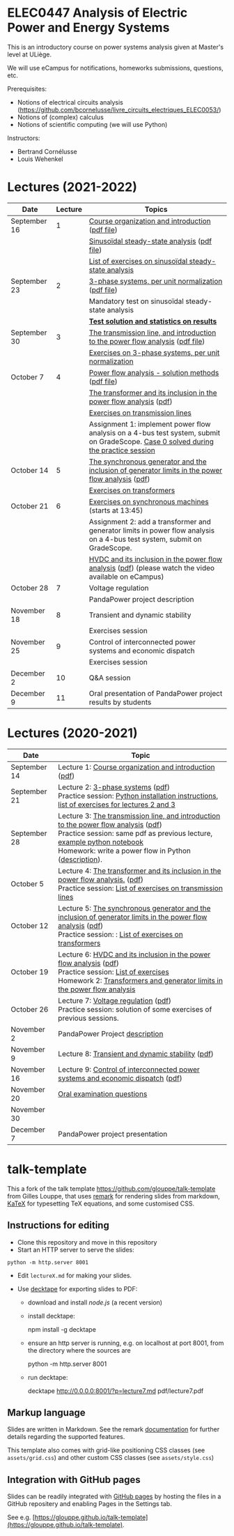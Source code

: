 # ELEC0447 Analysis of Electric Power and Energy Systems

This is an introductory course on power systems analysis given at Master's level at ULiège.

We will use eCampus for notifications, homeworks submissions, questions, etc. 

Prerequisites: 
 - Notions of electrical circuits analysis (https://github.com/bcornelusse/livre_circuits_electriques_ELEC0053/)
 - Notions of (complex) calculus
 - Notions of scientific computing (we will use Python)

Instructors: 
 - Bertrand Cornélusse
 - Louis Wehenkel

# Lectures (2021-2022)

| Date | Lecture | Topics |
| --- | --- | --- |
| September 16 | 1 | [Course organization and introduction](https://bcornelusse.github.io/ELEC0447-analysis-power-systems/?p=lecture1_intro.md) ([pdf file](pdf/lecture1_intro.pdf))|
|              |   | [Sinusoïdal steady-state analysis](https://bcornelusse.github.io/ELEC0447-analysis-power-systems/?p=lecture1_SSSA.md) ([pdf file](pdf/lecture1_SSSA.pdf))|
|              |   | [List of exercises on sinusoïdal steady-state analysis](pdf/ELEC0447-TP1.pdf) |
| September 23 | 2 | [3-phase systems, per unit normalization](https://bcornelusse.github.io/ELEC0447-analysis-power-systems/?p=lecture2_3ph_pu.md) ([pdf file](pdf/lecture2_3ph_pu.pdf))|
|              |   | Mandatory test on sinusoïdal steady-state analysis |
|              |   | [**Test solution and statistics on results**](notebooks/Test1_solved.ipynb) |
| September 30 | 3 | [The transmission line, and introduction to the power flow analysis](https://bcornelusse.github.io/ELEC0447-analysis-power-systems/?p=lecture3_tl_pf1.md) ([pdf file](pdf/lecture3_tl_pf1.pdf))|
|              |   | [Exercises on 3-phase systems, per unit normalization](pdf/ELEC0447-TP2.pdf) |
| October 7    | 4 | [Power flow analysis - solution methods](https://bcornelusse.github.io/ELEC0447-analysis-power-systems/?p=lecture3_tl_pf1.md#28) ([pdf file](pdf/lecture3_tl_pf1.pdf))|
|              |   | [The transformer and its inclusion in the power flow analysis](https://bcornelusse.github.io/ELEC0447-analysis-power-systems/?p=lecture4.md) ([pdf](https://bcornelusse.github.io/ELEC0447-analysis-power-systems/pdf/lecture4.pdf)) |
|              |   | [Exercises on transmission lines](pdf/ELEC0447-TP3.pdf)|
|              |   | Assignment 1: implement power flow analysis on a 4-bus test system, submit on GradeScope. [Case 0 solved during the practice session](pdf/statement0_solved.pdf) |
| October 14   | 5 | [The synchronous generator and the inclusion of generator limits in the power flow analysis](https://bcornelusse.github.io/ELEC0447-analysis-power-systems/?p=lecture5.md) ([pdf](https://bcornelusse.github.io/ELEC0447-analysis-power-systems/pdf/lecture5.pdf))|
|              |   | [Exercises on transformers](pdf/ELEC0447-TP4.pdf) |
| October 21   | 6 | [Exercises on synchronous machines](pdf/ELEC0447-TP5.pdf) (starts at 13:45)|
|              |   | Assignment 2: add a transformer and generator limits in power flow analysis on a 4-bus test system, submit on GradeScope. |
|              |   | [HVDC and its inclusion in the power flow analysis](https://bcornelusse.github.io/ELEC0447-analysis-power-systems/?p=lecture6.md) ([pdf](https://bcornelusse.github.io/ELEC0447-analysis-power-systems/pdf/lecture6.pdf)) (please watch the video available on eCampus) |
| October 28   | 7 | Voltage regulation  |
|              |   | PandaPower project description |
| November 18  | 8 | Transient and dynamic stability     |
|              |   | Exercises session |
| November 25  | 9 | Control of interconnected power systems and economic dispatch  |
|              |   | Exercises session |
| December 2   | 10 | Q&A session |
| December 9   | 11 | Oral presentation of PandaPower project results by students|


# Lectures (2020-2021)

| Date | Topic |
| --- | --- |
| September 14 | Lecture 1: [Course organization and introduction](https://bcornelusse.github.io/ELEC0447-analysis-power-systems/?p=lecture1.md) ([pdf](https://bcornelusse.github.io/ELEC0447-analysis-power-systems/pdf/lecture1.pdf))|
| September 21 | Lecture 2: [3-phase systems](https://bcornelusse.github.io/ELEC0447-analysis-power-systems/?p=lecture2.md) ([pdf](https://bcornelusse.github.io/ELEC0447-analysis-power-systems/pdf/lecture2.pdf)) <br> Practice session: [Python installation instructions](pdf/python_install.pdf), [list of exercises for lectures 2 and 3](pdf/ELEC0447_TP1-3.pdf)|
| September 28 | Lecture 3: [The transmission line, and introduction to the power flow analysis](https://bcornelusse.github.io/ELEC0447-analysis-power-systems/?p=lecture3.md) ([pdf](https://bcornelusse.github.io/ELEC0447-analysis-power-systems/pdf/lecture3.pdf))<br>Practice session: same pdf as previous lecture, [example python notebook](https://bcornelusse.github.io/ELEC0447-analysis-power-systems/notebooks/short_python_tutorial.ipynb)<br> Homework: write a power flow in Python ([description](https://bcornelusse.github.io/ELEC0447-analysis-power-systems/pdf/ELEC0447_powerflow.pdf)). |
| October 5 | Lecture 4: [The transformer and its inclusion in the power flow analysis.](https://bcornelusse.github.io/ELEC0447-analysis-power-systems/?p=lecture4.md) ([pdf](https://bcornelusse.github.io/ELEC0447-analysis-power-systems/pdf/lecture4.pdf)) <br> Practice session: [List of exercises on transmission lines](pdf/ELEC0447_TP3-2.pdf)|
| October 12 | Lecture 5: [The synchronous generator and the inclusion of generator limits in the power flow analysis](https://bcornelusse.github.io/ELEC0447-analysis-power-systems/?p=lecture5.md) ([pdf](https://bcornelusse.github.io/ELEC0447-analysis-power-systems/pdf/lecture5.pdf)) <br> Practice session: : [List of exercises on transformers](pdf/ELEC0447TP4v2.pdf)|
| October 19 | Lecture 6: [HVDC and its inclusion in the power flow analysis](https://bcornelusse.github.io/ELEC0447-analysis-power-systems/?p=lecture6.md) ([pdf](https://bcornelusse.github.io/ELEC0447-analysis-power-systems/pdf/lecture6.pdf)) <br> Practice session: [List of exercises](pdf/ELEC0447_TP5.pdf) <br> Homework 2: [Transformers and generator limits in the power flow analysis](pdf/ELEC0447_homework2.pdf)|
| October 26 | Lecture 7: [Voltage regulation](https://bcornelusse.github.io/ELEC0447-analysis-power-systems/?p=lecture7.md) ([pdf](https://bcornelusse.github.io/ELEC0447-analysis-power-systems/pdf/lecture7.pdf)) <br> Practice session: solution of some exercises of previous sessions. |
| November 2 | PandaPower Project [description](pdf/ELEC0447_project_1-3.pdf) |
| November 9 | Lecture 8: [Transient and dynamic stability](https://bcornelusse.github.io/ELEC0447-analysis-power-systems/?p=lecture8.md) ([pdf](https://bcornelusse.github.io/ELEC0447-analysis-power-systems/pdf/lecture8.pdf)) |
| November 16 | Lecture 9: [Control of interconnected power systems and economic dispatch](https://bcornelusse.github.io/ELEC0447-analysis-power-systems/?p=lecture9.md) ([pdf](https://bcornelusse.github.io/ELEC0447-analysis-power-systems/pdf/lecture9.pdf)) |
| November 20 | [Oral examination questions](pdf/20201110_ELEC0447_exam_questions.pdf) |
| November 30 | |
| December 7  | PandaPower project presentation |


# talk-template

This a fork of the talk template https://github.com/glouppe/talk-template from Gilles Louppe, that uses [remark](https://github.com/gnab/remark) for rendering slides from markdown, [KaTeX](https://github.com/Khan/KaTeX) for typesetting TeX equations, and some customised CSS.

## Instructions for editing

- Clone this repository and move in this repository
- Start an HTTP server to serve the slides:
```
python -m http.server 8001
```
- Edit `lectureX.md` for making your slides.
- Use [decktape](https://github.com/astefanutti/decktape) for exporting slides to PDF:

  - download and install *node.js* (a recent version)
  - install decktape: 

    npm install -g decktape

 
  - ensure an http server is running, e.g. on localhost at port 8001, from the directory where the sources are

    python -m http.server 8001 

  - run decktape: 

    decktape http://0.0.0.0:8001/?p=lecture7.md pdf/lecture7.pdf




## Markup language

Slides are written in Markdown. See the remark [documentation](https://github.com/gnab/remark/wiki/Markdown) for further details regarding the supported features.

This template also comes with grid-like positioning CSS classes (see `assets/grid.css`) and other custom CSS classes (see `assets/style.css`)

## Integration with GitHub pages

Slides can be readily integrated with [GitHub pages](https://pages.github.com/) by hosting the files in a GitHub repositery and enabling Pages in the Settings tab.

See e.g. [https://glouppe.github.io/talk-template](https://glouppe.github.io/talk-template). 
